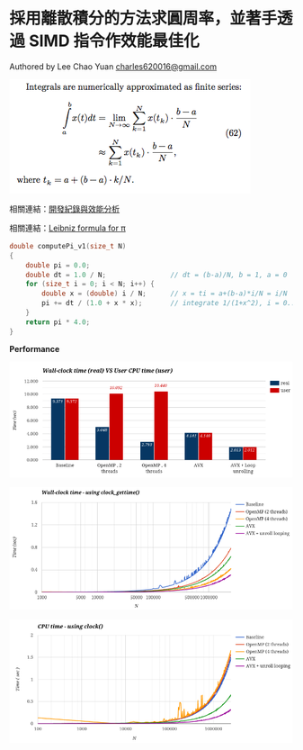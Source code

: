 # 採用離散積分的方法求圓周率，並著手透過 SIMD 指令作效能最佳化

Authored by Lee Chao Yuan <charles620016@gmail.com>

![](https://raw.githubusercontent.com/charles620016/embedded-fall2015/master/hw1-computePi/screenshot/integral.png)

相關連結：[開發紀錄與效能分析](https://charles620016.hackpad.com/Charles-Week-1-kBMD0GhbC7d)

相關連結：[Leibniz formula for π](https://en.wikipedia.org/wiki/Leibniz_formula_for_%CF%80)

```c
double computePi_v1(size_t N)
{
    double pi = 0.0;
    double dt = 1.0 / N;                // dt = (b-a)/N, b = 1, a = 0
    for (size_t i = 0; i < N; i++) {
        double x = (double) i / N;      // x = ti = a+(b-a)*i/N = i/N
        pi += dt / (1.0 + x * x);       // integrate 1/(1+x^2), i = 0....N
    }
    return pi * 4.0;
}
```


**Performance**

![](https://raw.githubusercontent.com/charles620016/embedded-fall2015/master/hw1-computePi/screenshot/time_command.png)

![](https://raw.githubusercontent.com/charles620016/embedded-fall2015/master/hw1-computePi/screenshot/Wall-clock_time.png)

![](https://raw.githubusercontent.com/charles620016/embedded-fall2015/master/hw1-computePi/screenshot/CPU_time.png)

